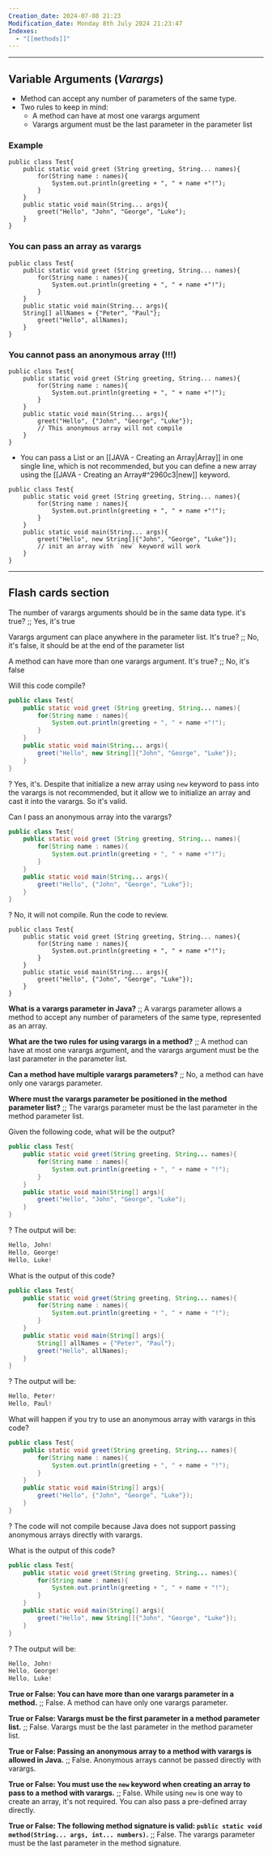 ```yaml
---
Creation_date: 2024-07-08 21:23
Modification_date: Monday 8th July 2024 21:23:47
Indexes:
  - "[[methods]]"
---
```


----

## Variable Arguments (*Varargs*)

- Method can accept any number of parameters of the same type.
- Two rules to keep in mind:
	- A method can have at most one varargs argument
	- Varargs argument must be the last parameter in the parameter list

### Example

```run-java
public class Test{
	public static void greet (String greeting, String... names){
		for(String name : names){
			System.out.println(greeting + ", " + name +"!");
		}
	}
	public static void main(String... args){
		greet("Hello", "John", "George", "Luke");
	}
}
```


### You can pass an array as varargs

```run-java
public class Test{
	public static void greet (String greeting, String... names){
		for(String name : names){
			System.out.println(greeting + ", " + name +"!");
		}
	}
	public static void main(String... args){
	String[] allNames = {"Peter", "Paul"};
		greet("Hello", allNames);
	}
}
```

### You cannot pass an anonymous array (!!!)

```run-java
public class Test{
	public static void greet (String greeting, String... names){
		for(String name : names){
			System.out.println(greeting + ", " + name +"!");
		}
	}
	public static void main(String... args){
		greet("Hello", {"John", "George", "Luke"});
		// This anonymous array will not compile
	}
}
```

- You can pass a List or an [[JAVA - Creating an Array|Array]] in one single line, which is not recommended, but you can define a new array using the [[JAVA - Creating an Array#^2960c3|new]] keyword.
```run-java
public class Test{
	public static void greet (String greeting, String... names){
		for(String name : names){
			System.out.println(greeting + ", " + name +"!");
		}
	}
	public static void main(String... args){
		greet("Hello", new String[]{"John", "George", "Luke"});
		// init an array with `new` keyword will work
	}
}
```





---
## Flash cards section

The number of varargs arguments should be in the same data type. it's true? ;; Yes, it's true
<!--SR:!2024-10-09,68,310-->

Varargs argument can place anywhere in the parameter list. It's true? ;; No, it's false, it should be at the end of the parameter list
<!--SR:!2024-09-26,55,310-->

A method can have more than one varargs argument. It's true? ;; No, it's false

<!--SR:!2024-09-13,42,290-->


Will this code compile?
```java
public class Test{
	public static void greet (String greeting, String... names){
		for(String name : names){
			System.out.println(greeting + ", " + name +"!");
		}
	}
	public static void main(String... args){
		greet("Hello", new String[]{"John", "George", "Luke"});
	}
}
```
?
Yes, it's. Despite that initialize a new array using `new` keyword to pass into the varargs is not recommended, but it allow we to initialize an array and cast it into the varargs. So it's valid.
<!--SR:!2024-08-13,14,290-->

Can I pass an anonymous array into the varargs?
```java
public class Test{
	public static void greet (String greeting, String... names){
		for(String name : names){
			System.out.println(greeting + ", " + name +"!");
		}
	}
	public static void main(String... args){
		greet("Hello", {"John", "George", "Luke"});
	}
}
```
?
No, it will not compile.
Run the code to review.
```run-java
public class Test{
	public static void greet (String greeting, String... names){
		for(String name : names){
			System.out.println(greeting + ", " + name +"!");
		}
	}
	public static void main(String... args){
		greet("Hello", {"John", "George", "Luke"});
	}
}
```
<!--SR:!2024-08-16,14,290-->

**What is a varargs parameter in Java?** ;; A varargs parameter allows a method to accept any number of parameters of the same type, represented as an array.

**What are the two rules for using varargs in a method?** ;; A method can have at most one varargs argument, and the varargs argument must be the last parameter in the parameter list.
<!--SR:!2024-08-06,4,281-->

**Can a method have multiple varargs parameters?** ;; No, a method can have only one varargs parameter.
<!--SR:!2024-08-06,4,284-->

**Where must the varargs parameter be positioned in the method parameter list?** ;; The varargs parameter must be the last parameter in the method parameter list.

Given the following code, what will be the output?
```java
public class Test{
    public static void greet(String greeting, String... names){
        for(String name : names){
            System.out.println(greeting + ", " + name + "!");
        }
    }
    public static void main(String[] args){
        greet("Hello", "John", "George", "Luke");
    }
}
```
?
The output will be:
```java
Hello, John!
Hello, George!
Hello, Luke!
```
<!--SR:!2024-08-06,4,281-->

What is the output of this code?
```java
public class Test{
    public static void greet(String greeting, String... names){
        for(String name : names){
            System.out.println(greeting + ", " + name + "!");
        }
    }
    public static void main(String[] args){
        String[] allNames = {"Peter", "Paul"};
        greet("Hello", allNames);
    }
}
```
?
The output will be:
```java
Hello, Peter!
Hello, Paul!
```

What will happen if you try to use an anonymous array with varargs in this code?
```java
public class Test{
    public static void greet(String greeting, String... names){
        for(String name : names){
            System.out.println(greeting + ", " + name + "!");
        }
    }
    public static void main(String[] args){
        greet("Hello", {"John", "George", "Luke"});
    }
}
```
?
The code will not compile because Java does not support passing anonymous arrays directly with varargs.

What is the output of this code?
```java
public class Test{
    public static void greet(String greeting, String... names){
        for(String name : names){
            System.out.println(greeting + ", " + name + "!");
        }
    }
    public static void main(String[] args){
        greet("Hello", new String[]{"John", "George", "Luke"});
    }
}
```
?
The output will be:
```java
Hello, John!
Hello, George!
Hello, Luke!
```

**True or False: You can have more than one varargs parameter in a method.** ;; False. A method can have only one varargs parameter.

**True or False: Varargs must be the first parameter in a method parameter list.** ;; False. Varargs must be the last parameter in the method parameter list.

**True or False: Passing an anonymous array to a method with varargs is allowed in Java.** ;; False. Anonymous arrays cannot be passed directly with varargs.

**True or False: You must use the `new` keyword when creating an array to pass to a method with varargs.** ;; False. While using `new` is one way to create an array, it's not required. You can also pass a pre-defined array directly.

**True or False: The following method signature is valid: `public static void method(String... args, int... numbers)`.** ;; False. The varargs parameter must be the last parameter in the method signature.

